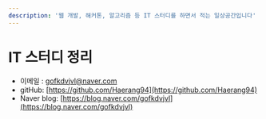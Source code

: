 ```yaml
---
description: '웹 개발, 해커톤, 알고리즘 등 IT 스터디를 하면서 적는 일상공간입니다'
---
```


# IT 스터디 정리

* 이메일 : gofkdvjvl@naver.com
* gitHub: [https://github.com/Haerang94](https://github.com/Haerang94)
* Naver blog: [https://blog.naver.com/gofkdvjvl](https://blog.naver.com/gofkdvjvl)



